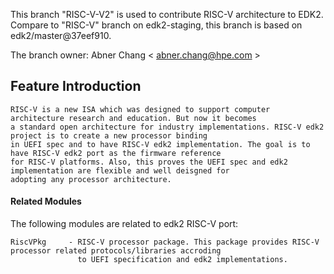 This branch "RISC-V-V2" is used to contribute RISC-V architecture to EDK2. Compare to "RISC-V" branch on edk2-staging, this branch is based on edk2/master@37eef910.

The branch owner:
Abner Chang < abner.chang@hpe.com >

## Feature Introduction
```
RISC-V is a new ISA which was designed to support computer architecture research and education. But now it becomes
a standard open architecture for industry implementations. RISC-V edk2 project is to create a new processor binding
in UEFI spec and to have RISC-V edk2 implementation. The goal is to have RISC-V edk2 port as the firmware reference
for RISC-V platforms. Also, this proves the UEFI spec and edk2 implementation are flexible and well deisgned for
adopting any processor architecture.
```
#### Related Modules
The following modules are related to edk2 RISC-V port:
```
RiscVPkg     - RISC-V processor package. This package provides RISC-V processor related protocols/libraries accroding
               to UEFI specification and edk2 implementations.
```
